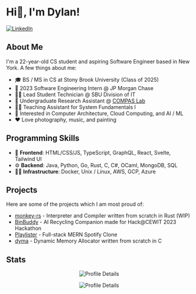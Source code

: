 # Hi👋, I'm Dylan!
[![LinkedIn](https://img.shields.io/badge/LinkedIn-0077B5?style=for-the-badge&logo=linkedin&logoColor=white)](https://www.linkedin.com/in/dylanscott821/)
## About Me
I'm a 22-year-old CS student and aspiring Software Engineer based in New York. A few things about me:
- 🎓 BS / MS in CS at Stony Brook University (Class of 2025)
- 💼 2023 Software Engineering Intern @ JP Morgan Chase
- 🧑‍💻 Lead Student Technician @ SBU Division of IT
- 🔬 Undergraduate Research Assistant @ [COMPAS Lab](https://compas.cs.stonybrook.edu/)
- 🧑‍🏫 Teaching Assistant for System Fundamentals I
- 👀 Interested in Computer Architecture, Cloud Computing, and AI / ML
- ❤️ Love photography, music, and painting

## Programming Skills
- 🎨 **Frontend**: HTML/CSS/JS, TypeScript, GraphQL, React, Svelte, Tailwind UI
- ⚙️ **Backend**: Java, Python, Go, Rust, C, C#, OCaml, MongoDB, SQL
- 🧑‍🏭 **Infrastructure**: Docker, Unix / Linux, AWS, GCP, Azure

## Projects
Here are some of the projects which I am most proud of:
- [monkey-rs](https://github.com/dyscott/monkey-rs) - Interpreter and Compiler written from scratch in Rust (WIP)
- [BinBuddy](https://github.com/snitski/BinBuddy) - AI Recycling Companion made for Hack@CEWIT 2023 Hackathon
- [Playlister](https://github.com/dyscott/playlister) - Full-stack MERN Spotify Clone
- [dyma](https://github.com/dyscott/dyma) - Dynamic Memory Allocator written from scratch in C

## Stats
<p align="center">
  <img alt="Profile Details" src="https://github-readme-stats.vercel.app/api/top-langs?username=dyscott&theme=dark" />
</p>
<p align="center">
  <img alt="Profile Details" src="https://github-profile-summary-cards.vercel.app/api/cards/profile-details?username=dyscott&theme=dark" />
</p>
<!--
**dyscott/dyscott** is a ✨ _special_ ✨ repository because its `README.md` (this file) appears on your GitHub profile.

Here are some ideas to get you started:

- 🔭 I’m currently working on ...
- 🌱 I’m currently learning ...
- 👯 I’m looking to collaborate on ...
- 🤔 I’m looking for help with ...
- 💬 Ask me about ...
- 📫 How to reach me: ...
- 😄 Pronouns: ...
- ⚡ Fun fact: ...
-->
